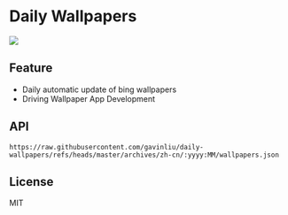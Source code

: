 # Daily Wallpapers
  
![](https://www.bing.com/th?id=OHR.MonurikiFiji_ZH-CN9178115886_UHD.jpg)

## Feature

- Daily automatic update of bing wallpapers
- Driving Wallpaper App Development

## API

```
https://raw.githubusercontent.com/gavinliu/daily-wallpapers/refs/heads/master/archives/zh-cn/:yyyy:MM/wallpapers.json
```

## License

MIT
  